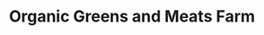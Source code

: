 ---
title: "Organic Greens and Meats Farm"
url: /pantoja/organic-greens-and-meats-farm/
shop: granja
---